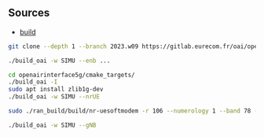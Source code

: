 ## Sources

- [build](https://gitlab.eurecom.fr/oai/openairinterface5g/-/blob/develop/doc/BUILD.md)


```bash
git clone --depth 1 --branch 2023.w09 https://gitlab.eurecom.fr/oai/openairinterface5g
```

```bash
./build_oai -w SIMU --enb ...
```

```bash
cd openairinterface5g/cmake_targets/
./build_oai -I
sudo apt install zlib1g-dev
./build_oai -w SIMU --nrUE
```

```bash
sudo ./ran_build/build/nr-uesoftmodem -r 106 --numerology 1 --band 78 -C 3619200000 --ssb 516 --sa
```

```bash
./build_oai -w SIMU --gNB
```